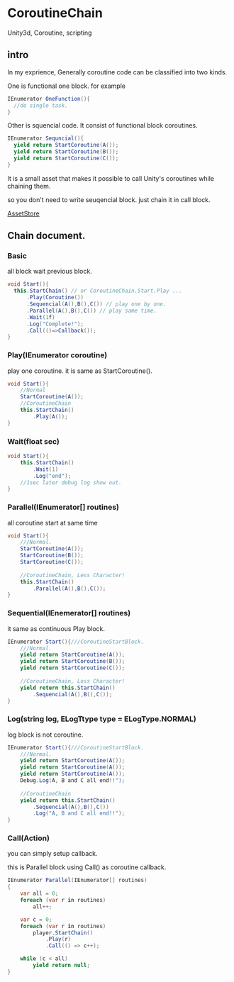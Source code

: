 # CoroutineChain
Unity3d, Coroutine, scripting

## intro

In my exprience, Generally coroutine code can be classified into two kinds.

One is functional one block. for example 

```csharp
IEnumerator OneFunction(){
  //do single task.
}
```

Other is squencial code. It consist of functional block coroutines.
```csharp
IEnumerator Sequncial(){
  yield return StartCoroutine(A());
  yield return StartCoroutine(B());
  yield return StartCoroutine(C());
}
```

It is a small asset that makes it possible to call Unity's coroutines while chaining them.

so you don't need to write seuqencial block. just chain it in call block.

[AssetStore](https://www.assetstore.unity3d.com/kr/#!/content/109785)

## Chain document.

### Basic
all block wait previous block. 
```csharp
void Start(){
  this.StartChain() // or CoroutineChain.Start.Play ...
      .Play(Coroutine())
      .Sequencial(A(),B(),C()) // play one by one.
      .Parallel(A(),B(),C()) // play same time.
      .Wait(1f)
      .Log("Complete!");
      .Call(()=>Callback());
}
```

### Play(IEnumerator coroutine)
play one coroutine. it is same as StartCoroutine().
```csharp
void Start(){
    //Normal
    StartCoroutine(A());
    //CoroutineChain
    this.StartChain()
        .Play(A());
}
```

### Wait(float sec)
```csharp
void Start(){
    this.StartChain()
        .Wait(1)
        .Log("end");
    //1sec later debug log show out.
}
```

### Parallel(IEnumerator[] routines)
all coroutine start at same time
```csharp
void Start(){
    ///Normal.
    StartCoroutine(A());
    StartCoroutine(B());
    StartCoroutine(C());    
    
    //CoroutineChain, Less Character!
    this.StartChain()
        .Parallel(A(),B(),C());
}
```


### Sequential(IEnemerator[] routines)
it same as continuous Play block. 
```csharp
IEnumerator Start(){///CoroutineStartBlock.
    ///Normal.
    yield return StartCoroutine(A());
    yield return StartCoroutine(B());
    yield return StartCoroutine(C());    
    
    //CoroutineChain, Less Character!
    yield return this.StartChain()
        .Sequencial(A(),B(),C());
}
```
### Log(string log, ELogTtype type = ELogType.NORMAL)
log block is not coroutine. 
```csharp
IEnumerator Start(){///CoroutineStartBlock.
    ///Normal.
    yield return StartCoroutine(A());
    yield return StartCoroutine(A());
    yield return StartCoroutine(A());
    Debug.Log(A, B and C all end!!");
    
    //CoroutineChain
    yield return this.StartChain()
        .Sequencial(A(),B(),C())
        .Log("A, B and C all end!!");
}
```

### Call(Action)
you can simply setup callback.

this is Parallel block using Call() as coroutine callback.
```csharp
IEnumerator Parallel(IEnumerator[] routines)
{
    var all = 0;
    foreach (var r in routines)
        all++;

    var c = 0;
    foreach (var r in routines)
        player.StartChain()
            .Play(r)
            .Call(() => c++);

    while (c < all)
        yield return null;
}
```

